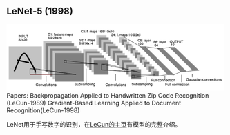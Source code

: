 ## LeNet-5 (1998)
![LeNet-5](/assets/lenet-5.png)
Papers:
Backpropagation Applied to Handwritten Zip Code Recognition (LeCun-1989)
Gradient-Based Learning Applied to Document Recognition(LeCun-1998)

LeNet用于手写数字的识别，在[LeCun的主页](http://yann.lecun.com/exdb/lenet/index.html)有模型的完整介绍。

